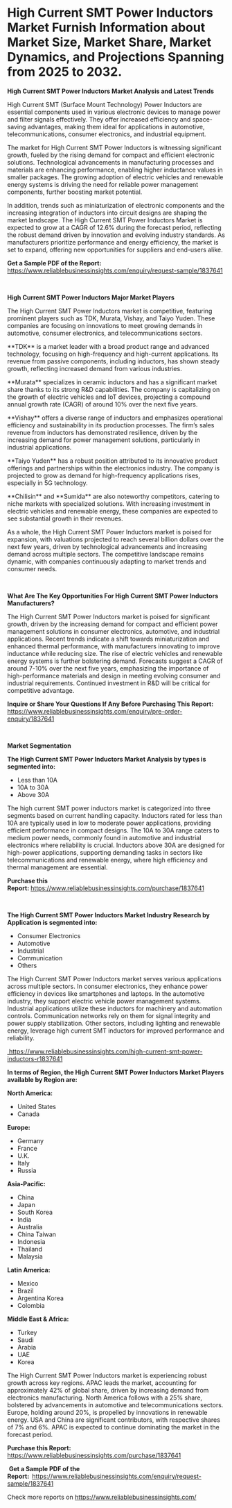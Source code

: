 <p><h1>High Current SMT Power Inductors Market Furnish Information about Market Size, Market Share, Market Dynamics, and Projections Spanning from 2025 to 2032.</h1></p><p><strong>High Current SMT Power Inductors Market Analysis and Latest Trends</strong></p>
<p><p>High Current SMT (Surface Mount Technology) Power Inductors are essential components used in various electronic devices to manage power and filter signals effectively. They offer increased efficiency and space-saving advantages, making them ideal for applications in automotive, telecommunications, consumer electronics, and industrial equipment.</p><p>The market for High Current SMT Power Inductors is witnessing significant growth, fueled by the rising demand for compact and efficient electronic solutions. Technological advancements in manufacturing processes and materials are enhancing performance, enabling higher inductance values in smaller packages. The growing adoption of electric vehicles and renewable energy systems is driving the need for reliable power management components, further boosting market potential.</p><p>In addition, trends such as miniaturization of electronic components and the increasing integration of inductors into circuit designs are shaping the market landscape. The High Current SMT Power Inductors Market is expected to grow at a CAGR of 12.6% during the forecast period, reflecting the robust demand driven by innovation and evolving industry standards. As manufacturers prioritize performance and energy efficiency, the market is set to expand, offering new opportunities for suppliers and end-users alike.</p></p>
<p><strong>Get a Sample PDF of the Report:&nbsp;</strong> <a href="https://www.reliablebusinessinsights.com/enquiry/request-sample/1837641?utm_campaign=2121&utm_medium=2&utm_source=Github&utm_content=ia&utm_term=13022025&utm_id=high-current-smt-power-inductors">https://www.reliablebusinessinsights.com/enquiry/request-sample/1837641</a></p>
<p>&nbsp;</p>
<p><strong>High Current SMT Power Inductors Major Market Players</strong></p>
<p><p>The High Current SMT Power Inductors market is competitive, featuring prominent players such as TDK, Murata, Vishay, and Taiyo Yuden. These companies are focusing on innovations to meet growing demands in automotive, consumer electronics, and telecommunications sectors.</p><p>**TDK** is a market leader with a broad product range and advanced technology, focusing on high-frequency and high-current applications. Its revenue from passive components, including inductors, has shown steady growth, reflecting increased demand from various industries.</p><p>**Murata** specializes in ceramic inductors and has a significant market share thanks to its strong R&D capabilities. The company is capitalizing on the growth of electric vehicles and IoT devices, projecting a compound annual growth rate (CAGR) of around 10% over the next five years.</p><p>**Vishay** offers a diverse range of inductors and emphasizes operational efficiency and sustainability in its production processes. The firm’s sales revenue from inductors has demonstrated resilience, driven by the increasing demand for power management solutions, particularly in industrial applications.</p><p>**Taiyo Yuden** has a robust position attributed to its innovative product offerings and partnerships within the electronics industry. The company is projected to grow as demand for high-frequency applications rises, especially in 5G technology.</p><p>**Chilisin** and **Sumida** are also noteworthy competitors, catering to niche markets with specialized solutions. With increasing investment in electric vehicles and renewable energy, these companies are expected to see substantial growth in their revenues.</p><p>As a whole, the High Current SMT Power Inductors market is poised for expansion, with valuations projected to reach several billion dollars over the next few years, driven by technological advancements and increasing demand across multiple sectors. The competitive landscape remains dynamic, with companies continuously adapting to market trends and consumer needs.</p></p>
<p>&nbsp;</p>
<p><strong>What Are The Key Opportunities For High Current SMT Power Inductors Manufacturers?</strong></p>
<p><p>The High Current SMT Power Inductors market is poised for significant growth, driven by the increasing demand for compact and efficient power management solutions in consumer electronics, automotive, and industrial applications. Recent trends indicate a shift towards miniaturization and enhanced thermal performance, with manufacturers innovating to improve inductance while reducing size. The rise of electric vehicles and renewable energy systems is further bolstering demand. Forecasts suggest a CAGR of around 7-10% over the next five years, emphasizing the importance of high-performance materials and design in meeting evolving consumer and industrial requirements. Continued investment in R&D will be critical for competitive advantage.</p></p>
<p><strong>Inquire or Share Your Questions If Any Before Purchasing This Report:</strong> <a href="https://www.reliablebusinessinsights.com/enquiry/pre-order-enquiry/1837641?utm_campaign=2121&utm_medium=2&utm_source=Github&utm_content=ia&utm_term=13022025&utm_id=high-current-smt-power-inductors">https://www.reliablebusinessinsights.com/enquiry/pre-order-enquiry/1837641</a></p>
<p>&nbsp;</p>
<p><strong>Market Segmentation</strong></p>
<p><strong>The High Current SMT Power Inductors Market Analysis by types is segmented into:</strong></p>
<p><ul><li>Less than 10A</li><li>10A to 30A</li><li>Above 30A</li></ul></p>
<p><p>The high current SMT power inductors market is categorized into three segments based on current handling capacity. Inductors rated for less than 10A are typically used in low to moderate power applications, providing efficient performance in compact designs. The 10A to 30A range caters to medium power needs, commonly found in automotive and industrial electronics where reliability is crucial. Inductors above 30A are designed for high-power applications, supporting demanding tasks in sectors like telecommunications and renewable energy, where high efficiency and thermal management are essential.</p></p>
<p><strong>Purchase this Report:&nbsp;</strong><a href="https://www.reliablebusinessinsights.com/purchase/1837641?utm_campaign=2121&utm_medium=2&utm_source=Github&utm_content=ia&utm_term=13022025&utm_id=high-current-smt-power-inductors">https://www.reliablebusinessinsights.com/purchase/1837641</a></p>
<p>&nbsp;</p>
<p><strong>The High Current SMT Power Inductors Market Industry Research by Application is segmented into:</strong></p>
<p><ul><li>Consumer Electronics</li><li>Automotive</li><li>Industrial</li><li>Communication</li><li>Others</li></ul></p>
<p><p>The High Current SMT Power Inductors market serves various applications across multiple sectors. In consumer electronics, they enhance power efficiency in devices like smartphones and laptops. In the automotive industry, they support electric vehicle power management systems. Industrial applications utilize these inductors for machinery and automation controls. Communication networks rely on them for signal integrity and power supply stabilization. Other sectors, including lighting and renewable energy, leverage high current SMT inductors for improved performance and reliability.</p></p>
<p><a href="https://www.reliablebusinessinsights.com/high-current-smt-power-inductors-r1837641?utm_campaign=2121&utm_medium=2&utm_source=Github&utm_content=ia&utm_term=13022025&utm_id=high-current-smt-power-inductors">&nbsp;https://www.reliablebusinessinsights.com/high-current-smt-power-inductors-r1837641</a></p>
<p><strong>In terms of Region, the High Current SMT Power Inductors Market Players available by Region are:</strong></p>
<p>
    <p> <strong> North America: </strong>
        <ul>
            <li>United States</li>
            <li>Canada</li>
        </ul>
        </p> 
    <p> <strong> Europe: </strong>
        <ul>
            <li>Germany</li>
            <li>France</li>
            <li>U.K.</li>
            <li>Italy</li>
            <li>Russia</li>
        </ul>
        </p> 
    <p> <strong> Asia-Pacific: </strong>
        <ul>
            <li>China</li>
            <li>Japan</li>
            <li>South Korea</li>
            <li>India</li>
            <li>Australia</li>
            <li>China Taiwan</li>
            <li>Indonesia</li>
            <li>Thailand</li>
            <li>Malaysia</li>
        </ul>
        </p> 
    <p> <strong> Latin America: </strong>
        <ul>
            <li>Mexico</li>
            <li>Brazil</li>
            <li>Argentina Korea</li>
            <li>Colombia</li>
        </ul>
        </p> 
    <p> <strong> Middle East & Africa: </strong>
        <ul>
            <li>Turkey</li>
            <li>Saudi</li>
            <li>Arabia</li>
            <li>UAE</li>
            <li>Korea</li>
        </ul>
    </p>
    </p>
<p><p>The High Current SMT Power Inductors market is experiencing robust growth across key regions. APAC leads the market, accounting for approximately 42% of global share, driven by increasing demand from electronics manufacturing. North America follows with a 25% share, bolstered by advancements in automotive and telecommunications sectors. Europe, holding around 20%, is propelled by innovations in renewable energy. USA and China are significant contributors, with respective shares of 7% and 6%. APAC is expected to continue dominating the market in the forecast period.</p></p>
<p><strong>Purchase this Report: </strong><a href="https://www.reliablebusinessinsights.com/purchase/1837641?utm_campaign=2121&utm_medium=2&utm_source=Github&utm_content=ia&utm_term=13022025&utm_id=high-current-smt-power-inductors">https://www.reliablebusinessinsights.com/purchase/1837641</a></p>
<p>&nbsp;<strong>Get a Sample PDF of the Report:&nbsp;&nbsp;</strong><a href="https://www.reliablebusinessinsights.com/enquiry/request-sample/1837641?utm_campaign=2121&utm_medium=2&utm_source=Github&utm_content=ia&utm_term=13022025&utm_id=high-current-smt-power-inductors">https://www.reliablebusinessinsights.com/enquiry/request-sample/1837641</a></p>
<p><strong></strong></p>
<p>Check more reports on <a href="https://www.reliablebusinessinsights.com/?utm_campaign=2121&utm_medium=2&utm_source=Github&utm_content=ia&utm_term=13022025&utm_id=high-current-smt-power-inductors">https://www.reliablebusinessinsights.com/</a></p>